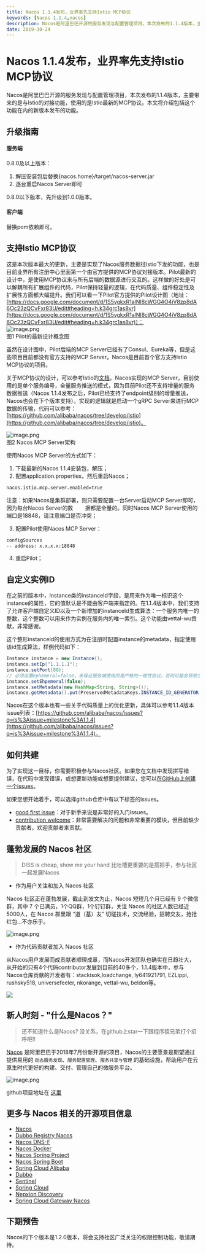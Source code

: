 ```yaml
---
title: Nacos 1.1.4发布，业界率先支持Istio MCP协议
keywords: [Nacos 1.1.4,nacos]
description: Nacos是阿里巴巴开源的服务发现与配置管理项目，本次发布的1.1.4版本，主要带来的是与Istio的对接功能，使用的是Istio最新的MCP协议。
date: 2019-10-24
---
```


# Nacos 1.1.4发布，业界率先支持Istio MCP协议

Nacos是阿里巴巴开源的服务发现与配置管理项目，本次发布的1.1.4版本，主要带来的是与Istio的对接功能，使用的是Istio最新的MCP协议。本文将介绍包括这个功能在内的新版本发布的功能。

<a name="GdnN0"></a>
## 升级指南
<a name="SXacG"></a>
#### 服务端
0.8.0及以上版本：

1. 解压安装包后替换{nacos.home}/target/nacos-server.jar
1. 逐台重启Nacos Server即可

0.8.0以下版本，先升级到1.0.0版本。
<a name="CNPhB"></a>
#### 客户端
替换pom依赖即可。

<a name="07ZzZ"></a>
## 支持Istio MCP协议
这是本次版本最大的更新，主要是实现了Nacos服务数据往Istio下发的功能，也是目前业界所有注册中心里面第一个由官方提供的MCP协议对接版本。Pilot最新的设计中，是使用MCP协议来与所有后端的数据源进行交互的。这样做的好处是可以解耦所有扩展组件的代码，Pilot保持轻量的逻辑，在代码质量、组件稳定性及扩展性方面都大幅提升。我们可以看一下Pilot官方提供的Pilot设计图（地址：[https://docs.google.com/document/d/1S5ygkxR1alNI8cWGG4O4iV8zp8dA6Oc23zQCvFxr83U/edit#heading=h.k34grc1as8vr](https://docs.google.com/document/d/1S5ygkxR1alNI8cWGG4O4iV8zp8dA6Oc23zQCvFxr83U/edit#heading=h.k34grc1as8vr)）：<br />![image.png](https://cdn.nlark.com/yuque/0/2019/png/333810/1572940023007-e19f92da-a5a1-41f0-b37e-db8a678ad57f.png#align=left&display=inline&height=455&name=image.png&originHeight=659&originWidth=1080&search=&size=360963&status=done&width=746)<br />图1 Pilot的最新设计概念图

虽然在设计图中，Pilot后端的MCP Server已经有了Consul、Eureka等，但是这些项目目前都没有官方支持的MCP Server。Nacos是目前首个官方支持Istio MCP协议的项目。

关于MCP协议的设计，可以参考Istio的[文档](https://github.com/istio/api/tree/master/mcp)。Nacos实现的MCP Server，目前使用的是单个服务编号，全量服务推送的模式，因为目前Pilot还不支持增量的服务数据推送（Nacos 1.1.4发布之后，Pilot已经支持了endpoint级别的增量推送，Nacos也会在下个版本支持）。实现的逻辑就是启动一个gRPC Server来进行MCP数据的传输，代码可以参考：[https://github.com/alibaba/nacos/tree/develop/istio](https://github.com/alibaba/nacos/tree/develop/istio)。

![image.png](https://cdn.nlark.com/yuque/0/2019/png/333810/1572940023014-089f4517-840c-4f6e-ae29-2c308926d069.png#align=left&display=inline&height=365&name=image.png&originHeight=730&originWidth=1372&search=&size=300144&status=done&width=686)<br />图2 Nacos MCP Server架构

使用Nacos MCP Server的方式如下：

1. 下载最新的Nacos 1.1.4安装包，解压；
1. 配置application.properties，然后重启Nacos；

```html
nacos.istio.mcp.server.enabled=true
```

注意：如果Nacos是集群部署，则只需要配置一台Server启动MCP Server即可，因为每台Nacos Server的数        据都是全量的。同时Nacos MCP Server使用的端口是18848，请注意端口是否冲突；

3. 配置Pilot使用Nacos MCP Server：

```html
configSources
-- address: x.x.x.x:18848
```

4. 重启Pilot；

<a name="srliR"></a>
## 自定义实例ID
在之前的版本中，Instance类的instanceId字段，是用来作为唯一标识这个instance的属性，它的值默认是不能由客户端来指定的。在1.1.4版本中，我们支持了允许客户端自定义ID以及一个新增加的instanceId生成算法：一个服务内唯一的整数，这个整数可以用来作为实例在服务内的唯一索引。这个功能由vettal-wu贡献，非常感谢。

这个整形instanceId的使用方式为在注册时配置instance的metadata，指定使用该id生成算法，样例代码如下：

```java
Instance instance = new Instance();
instance.setIp("1.1.1.1");
instance.setPort(80);
// 必须设置ephemeral=false，来保证服务端使用的是严格的一致性协议，否则可能会导致生成的instance id冲突：
instance.setEhpemeral(false);
instance.setMetadata(new HashMap<String, String>());
instance.getMetadata().put(PreservedMetadataKeys.INSTANCE_ID_GENERATOR, Constants.SNOWFLAKE_INSTANCE_ID_GENERATOR);
```

Nacos在这个版本也有一些关于代码质量上的优化更新，具体可以参考1.1.4版本issue列表：[https://github.com/alibaba/nacos/issues?q=is%3Aissue+milestone%3A1.1.4](https://github.com/alibaba/nacos/issues?q=is%3Aissue+milestone%3A1.1.4)。

<a name="B7djZ"></a>
## 如何共建

为了实现这一目标，你需要积极参与Nacos社区。如果您在文档中发现拼写错误，在代码中发现错误，或想要新功能或想要提供建议，您可以[在GitHub上创建一个issues](https://github.com/alibaba/Nacos/issues/new)。

如果您想开始着手，可以选择github仓库中有以下标签的issues。

- [good first issue](https://github.com/alibaba/nacos/labels/good%20first%20issue)：对于新手来说是非常好的入门issues。
- [contribution welcome](https://github.com/alibaba/nacos/labels/contribution%20%E6%AC%A2%E8%BF%8E)：非常需要解决的问题和非常重要的模块，但目前缺少贡献者，欢迎贡献者来贡献。

<a name="7ddae8a4"></a>
## 蓬勃发展的 Nacos 社区

> DISS is cheap, show me your hand
> 比吐槽更重要的是搭把手，参与社区一起发展Nacos


- 作为用户关注和加入 Nacos 社区

Nacos 社区正在蓬勃发展，截止到发文为止，Nacos 短短几个月已经有 9 个微信群，其中 7 个已满员，1个QQ群，1个钉钉群，关注 Nacos 的社区人数已经近5000人，在 Nacos 群里跟 “道（基）友” 切磋技术，交流经验，招聘交友，抢抢红包...不亦乐乎。

![image.png](https://cdn.nlark.com/yuque/0/2019/png/333810/1572940023025-5e1cf910-5e80-4353-8b47-d0565a65bbda.png#align=left&display=inline&height=998&name=image.png&originHeight=998&originWidth=1786&search=&size=298649&status=done&width=1786)

- 作为代码贡献者加入 Nacos 社区

从Nacos用户发展而成贡献者顺理成章，而Nacos开发团队也确实在日趋壮大，从开始的只有4个代码contributor发展到目前的40多个，1.1.4版本中，参与Nacos仓库贡献的开发者有：stackisok,loadchange, ly641921791, EZLippi, rushsky518, universefeeler, nkorange, vettal-wu, beldon等。

![](https://cdn.nlark.com/lark/0/2018/png/15914/1542704700864-a9d54856-9bf6-4176-b449-c13fa02c5800.png#align=left&display=inline&height=387&linkTarget=_blank&originHeight=888&originWidth=1716&width=748#align=left&display=inline&height=386&originHeight=888&originWidth=1716&search=&status=done&width=746)

<a name="2461e1c0"></a>
## 新人时刻 - "什么是Nacos？"

> 还不知道什么是Nacos? 没关系，在github上star一下跟程序猿兄弟打个招呼吧!!


[Nacos](https://github.com/alibaba/nacos) 是阿里巴巴于2018年7月份新开源的项目，Nacos的主要愿景是期望通过提供易用的 `动态服务发现`、`服务配置管理`、`服务共享与管理` 的基础设施，帮助用户在云原生时代更好的构建、交付、管理自己的微服务平台。

![image.png](https://cdn.nlark.com/yuque/0/2019/png/333810/1572940023011-845b558c-5af1-4e75-8f6e-4aee37cdbb44.png#align=left&display=inline&height=332&name=image.png&originHeight=664&originWidth=1614&search=&size=282270&status=done&width=807)

github项目地址在 [这里](https://github.com/alibaba/nacos)

<a name="f26dbb6d"></a>
## 更多与 Nacos 相关的开源项目信息

- [Nacos](https://github.com/alibaba/nacos)
- [Dubbo Registry Nacos](https://github.com/dubbo/dubbo-registry-nacos)
- [Nacos DNS-F](https://github.com/nacos-group/nacos-coredns-plugin)
- [Nacos Docker](https://github.com/nacos-group/nacos-docker)
- [Nacos Spring Project](https://github.com/nacos-group/nacos-spring-project)
- [Nacos Spring Boot](https://github.com/nacos-group/nacos-spring-boot-project)
- [Spring Cloud Alibaba](https://github.com/spring-cloud-incubator/spring-cloud-alibaba)
- [Dubbo](http://dubbo.io/)
- [Sentinel](https://github.com/alibaba/Sentinel)
- [Spring Cloud](https://projects.spring.io/spring-cloud/)
- [Nepxion Discovery](https://github.com/Nepxion/Discovery)
- [Spring Cloud Gateway Nacos](https://github.com/SpringCloud/spring-cloud-gateway-nacos)

<a name="aswNK"></a>
## 下期预告
Nacos的下个版本是1.2.0版本，将会支持社区广泛关注的权限控制功能，敬请期待。
